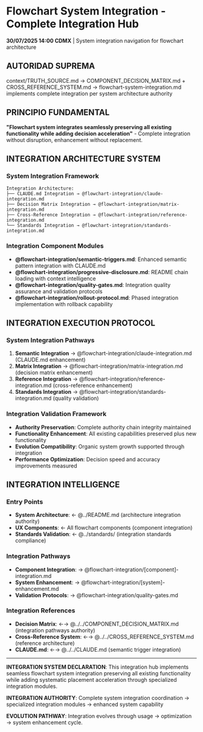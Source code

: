 # Flowchart System Integration - Complete Integration Hub

**30/07/2025 14:00 CDMX** | System integration navigation for flowchart architecture

## AUTORIDAD SUPREMA
context/TRUTH_SOURCE.md → COMPONENT_DECISION_MATRIX.md + CROSS_REFERENCE_SYSTEM.md → flowchart-system-integration.md implements complete integration per system architecture authority

## PRINCIPIO FUNDAMENTAL
**"Flowchart system integrates seamlessly preserving all existing functionality while adding decision acceleration"** - Complete integration without disruption, enhancement without replacement.

## INTEGRATION ARCHITECTURE SYSTEM

### **System Integration Framework**
```
Integration Architecture:
├── CLAUDE.md Integration → @flowchart-integration/claude-integration.md
├── Decision Matrix Integration → @flowchart-integration/matrix-integration.md
├── Cross-Reference Integration → @flowchart-integration/reference-integration.md
└── Standards Integration → @flowchart-integration/standards-integration.md
```

### **Integration Component Modules**
- **@flowchart-integration/semantic-triggers.md**: Enhanced semantic pattern integration with CLAUDE.md
- **@flowchart-integration/progressive-disclosure.md**: README chain loading with context intelligence
- **@flowchart-integration/quality-gates.md**: Integration quality assurance and validation protocols
- **@flowchart-integration/rollout-protocol.md**: Phased integration implementation with rollback capability

## INTEGRATION EXECUTION PROTOCOL

### **System Integration Pathways**
1. **Semantic Integration** → @flowchart-integration/claude-integration.md (CLAUDE.md enhancement)
2. **Matrix Integration** → @flowchart-integration/matrix-integration.md (decision matrix enhancement)
3. **Reference Integration** → @flowchart-integration/reference-integration.md (cross-reference enhancement)
4. **Standards Integration** → @flowchart-integration/standards-integration.md (quality validation)

### **Integration Validation Framework**
- **Authority Preservation**: Complete authority chain integrity maintained
- **Functionality Enhancement**: All existing capabilities preserved plus new functionality
- **Evolution Compatibility**: Organic system growth supported through integration
- **Performance Optimization**: Decision speed and accuracy improvements measured

## INTEGRATION INTELLIGENCE

### **Entry Points**
- **System Architecture**: ← @../README.md (architecture integration authority)
- **UX Components**: ← All flowchart components (component integration)
- **Standards Validation**: ← @../standards/ (integration standards compliance)

### **Integration Pathways**
- **Component Integration**: → @flowchart-integration/[component]-integration.md
- **System Enhancement**: → @flowchart-integration/[system]-enhancement.md
- **Validation Protocols**: → @flowchart-integration/quality-gates.md

### **Integration References**
- **Decision Matrix**: ←→ @../../COMPONENT_DECISION_MATRIX.md (integration pathways authority)
- **Cross-Reference System**: ←→ @../../CROSS_REFERENCE_SYSTEM.md (reference architecture)
- **CLAUDE.md**: ←→ @../../CLAUDE.md (semantic trigger integration)

---

**INTEGRATION SYSTEM DECLARATION**: This integration hub implements seamless flowchart system integration preserving all existing functionality while adding systematic placement acceleration through specialized integration modules.

**INTEGRATION AUTHORITY**: Complete system integration coordination → specialized integration modules → enhanced system capability

**EVOLUTION PATHWAY**: Integration evolves through usage → optimization → system enhancement cycle.
